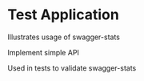 # Test Application
 
Illustrates usage of swagger-stats 

Implement simple API 

Used in tests to validate swagger-stats 
